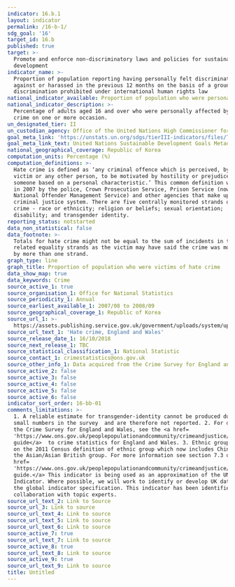 ```yaml
---
indicator: 16.b.1
layout: indicator
permalink: /16-b-1/
sdg_goal: '16'
target_id: 16.b
published: true
target: >-
  Promote and enforce non-discriminatory laws and policies for sustainable
  development
indicator_name: >-
  Proportion of population reporting having personally felt discriminated
  against or harassed in the previous 12 months on the basis of a ground of
  discrimination prohibited under international human rights law
national_indicator_available: Proportion of population who were personally affected by hate crime
national_indicator_description: >-
  Percentage of adults aged 16 and over who were personally affected by hate
  crime on one or more occasion.
un_designated_tier: II
un_custodian_agency: Office of the United Nations High Commissioner for Human Rights (OHCHR)
goal_meta_link: 'https://unstats.un.org/sdgs/tierIII-indicators/files/Tier3-16-b-01.pdf'
goal_meta_link_text: United Nations Sustainable Development Goals Metadata (PDF 4.0 MB)
national_geographical_coverage: Republic of Korea
computation_units: Percentage (%)
computation_definitions: >-
  Hate crime is defined as ‘any criminal offence which is perceived, by the
  victim or any other person, to be motivated by hostility or prejudice towards
  someone based on a personal characteristic.’ This common definition was agreed
  in 2007 by the police, Crown Prosecution Service, Prison Service (now the
  National Offender Management Service) and other agencies that make up the
  criminal justice system. There are five centrally monitored strands of hate
  crime - race or ethnicity; religion or beliefs; sexual orientation;
  disability; and transgender identity.
reporting_status: notstarted
data_non_statistical: false
data_footnote: >-
  Totals for hate crime might not be equal to the sum of incidents in the
  related equality strands as the victim may have said the crime was motivated
  by more than one strand.
graph_type: line
graph_title: Proportion of population who were victims of hate crime
data_show_map: true
data_keywords: Crime
source_active_1: true
source_organisation_1: Office for National Statistics
source_periodicity_1: Annual
source_earliest_available_1: 2007/08 to 2008/09
source_geographical_coverage_1: Republic of Korea
source_url_1: >-
  https://assets.publishing.service.gov.uk/government/uploads/system/uploads/attachment_data/file/748508/hate-crime-1718-hosb2018-appendix-tables.ods
source_url_text_1: 'Hate crime, England and Wales'
source_release_date_1: 16/10/2018
source_next_release_1: TBC
source_statistical_classification_1: National Statistic
source_contact_1: crimestatistics@ons.gov.uk
source_other_info_1: Data acquired from the Crime Survey for England and Wales.
source_active_2: false
source_active_3: false
source_active_4: false
source_active_5: false
source_active_6: false
indicator_sort_order: 16-bb-01
comments_limitations: >-
  1. A reliable estimate for transgender-identity cannot be produced due to
  small numbers in the survey  and are therefore not reported. 2. For details of
  the Crime Survey for England and Wales, see the <a href=
  'https://www.ons.gov.uk/peoplepopulationandcommunity/crimeandjustice/methodologies/crimeandjusticemethodology'>user
  guide</a>  to crime statistics for England and Wales. 3. Ethnic group is based
  on the 2011 Census definition of ethnic group which now includes Chinese in
  the Asian/Asian British group. For more information see section 7.3 of the <a
  href=
  'https://www.ons.gov.uk/peoplepopulationandcommunity/crimeandjustice/methodologies/crimeandjusticemethodology'>user
  guide.</a> This indicator is being used as an approximation of the UN SDG
  Indicator. Where possible, we will work to identify or develop UK data to meet
  the global indicator specification. This indicator has been identified in
  collaboration with topic experts.
source_url_text_2: Link to Source
source_url_3: Link to source
source_url_text_4: Link to source
source_url_text_5: Link to source
source_url_text_6: Link to source
source_active_7: true
source_url_text_7: Link to source
source_active_8: true
source_url_text_8: Link to source
source_active_9: true
source_url_text_9: Link to source
title: Untitled
---
```

